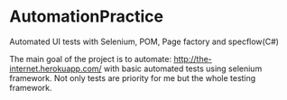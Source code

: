 # AutomationPractice
Automated UI tests with Selenium, POM, Page factory and specflow(C#)

The main goal of the project is to automate: http://the-internet.herokuapp.com/
with basic automated tests using selenium framework. Not only tests are priority for me
but the whole testing framework.
